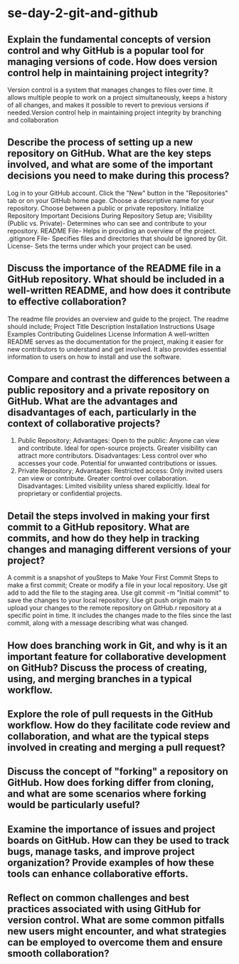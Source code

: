 # se-day-2-git-and-github
## Explain the fundamental concepts of version control and why GitHub is a popular tool for managing versions of code. How does version control help in maintaining project integrity?
Version control is a system that manages changes to files over time. It allows multiple people to work on a project simultaneously, keeps a history of all changes, and makes it possible to revert to previous versions if needed.Version control help in maintaining project integrity by branching and collaboration

## Describe the process of setting up a new repository on GitHub. What are the key steps involved, and what are some of the important decisions you need to make during this process?
Log in to your GitHub account.
Click the "New" button in the "Repositories" tab or on your GitHub home page.
Choose a descriptive name for your repository.
Choose between a public or private repository.
Initialize Repository
Important Decisions During Repository Setup are;
Visibility (Public vs. Private)- Determines who can see and contribute to your repository.
README File- Helps in providing an overview of the project.
.gitignore File- Specifies files and directories that should be ignored by Git.
License- Sets the terms under which your project can be used.

## Discuss the importance of the README file in a GitHub repository. What should be included in a well-written README, and how does it contribute to effective collaboration?
The readme file provides an overview and guide to the project.
The readme should include;
Project Title
Description
Installation Instructions
Usage Examples
Contributing Guidelines
License Information
A well-written README serves as the documentation for the project, making it easier for new contributors to understand and get involved. It also provides essential information to users on how to install and use the software.

## Compare and contrast the differences between a public repository and a private repository on GitHub. What are the advantages and disadvantages of each, particularly in the context of collaborative projects?
1. Public Repository;
Advantages:
Open to the public: Anyone can view and contribute.
Ideal for open-source projects.
Greater visibility can attract more contributors.
Disadvantages:
Less control over who accesses your code.
Potential for unwanted contributions or issues.
2. Private Repository;
Advantages:
Restricted access: Only invited users can view or contribute.
Greater control over collaboration.
Disadvantages:
Limited visibility unless shared explicitly.
Ideal for proprietary or confidential projects.

## Detail the steps involved in making your first commit to a GitHub repository. What are commits, and how do they help in tracking changes and managing different versions of your project?
A commit is a snapshot of youSteps to Make Your First Commit
Steps to make a first commit;
Create or modify a file in your local repository.
Use git add <filename> to add the file to the staging area.
Use git commit -m "Initial commit" to save the changes to your local repository.
Use git push origin main to upload your changes to the remote repository on GitHub.r repository at a specific point in time. It includes the changes made to the files since the last commit, along with a message describing what was changed.

## How does branching work in Git, and why is it an important feature for collaborative development on GitHub? Discuss the process of creating, using, and merging branches in a typical workflow.

## Explore the role of pull requests in the GitHub workflow. How do they facilitate code review and collaboration, and what are the typical steps involved in creating and merging a pull request?

## Discuss the concept of "forking" a repository on GitHub. How does forking differ from cloning, and what are some scenarios where forking would be particularly useful?

## Examine the importance of issues and project boards on GitHub. How can they be used to track bugs, manage tasks, and improve project organization? Provide examples of how these tools can enhance collaborative efforts.

## Reflect on common challenges and best practices associated with using GitHub for version control. What are some common pitfalls new users might encounter, and what strategies can be employed to overcome them and ensure smooth collaboration?
